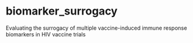 # biomarker_surrogacy
Evaluating the surrogacy of multiple vaccine-induced immune response biomarkers in HIV vaccine trials
